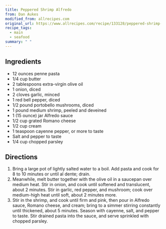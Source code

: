 ```yaml
---
title: Peppered Shrimp Alfredo
from: Dan Aukes
modified_from: allrecipes.com
original_url: https://www.allrecipes.com/recipe/133128/peppered-shrimp-alfredo/
recipe_tags:
  - main
  - seafood
summary: " "
---
```


## Ingredients

* 12 ounces penne pasta
* 1/4 cup butter
* 2 tablespoons extra-virgin olive oil
* 1 onion, diced
* 2 cloves garlic, minced
* 1 red bell pepper, diced
* 1/2 pound portobello mushrooms, diced
* 1 pound medium shrimp, peeled and deveined
* 1 (15 ounce) jar Alfredo sauce
* 1/2 cup grated Romano cheese
* 1/2 cup cream
* 1 teaspoon cayenne pepper, or more to taste
* Salt and pepper to taste
* 1/4 cup chopped parsley

## Directions

1. Bring a large pot of lightly salted water to a boil. Add pasta and cook for 8 to 10 minutes or until al dente; drain.
1. Meanwhile, melt butter together with the olive oil in a saucepan over medium heat. Stir in onion, and cook until softened and translucent, about 2 minutes. Stir in garlic, red pepper, and mushroom; cook over medium-high heat until soft, about 2 minutes more.
1. Stir in the shrimp, and cook until firm and pink, then pour in Alfredo sauce, Romano cheese, and cream; bring to a simmer stirring constantly until thickened, about 5 minutes. Season with cayenne, salt, and pepper to taste. Stir drained pasta into the sauce, and serve sprinkled with chopped parsley.